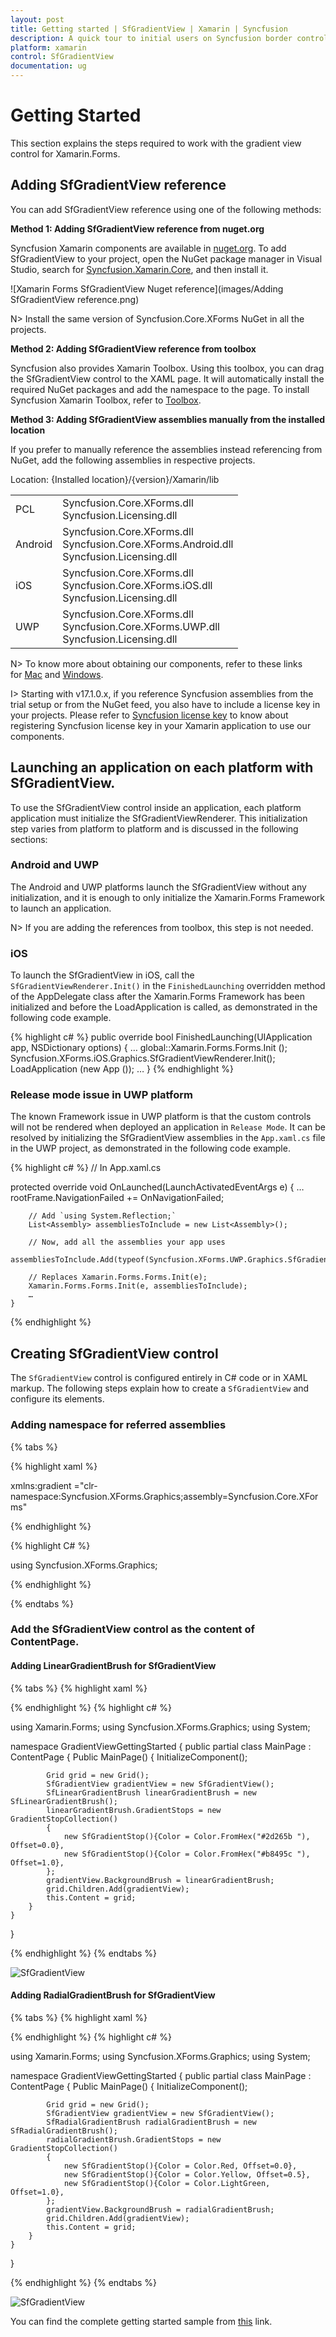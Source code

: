 ```yaml
---
layout: post
title: Getting started | SfGradientView | Xamarin | Syncfusion
description: A quick tour to initial users on Syncfusion border control for Xamarin.Forms platform.
platform: xamarin
control: SfGradientView
documentation: ug
---
```


# Getting Started

This section explains the steps required to work with the gradient view control for Xamarin.Forms.

## Adding SfGradientView reference

You can add SfGradientView reference using one of the following methods:

**Method 1: Adding SfGradientView reference from nuget.org**

Syncfusion Xamarin components are available in [nuget.org](https://www.nuget.org/). To add SfGradientView to your project, open the NuGet package manager in Visual Studio, search for [Syncfusion.Xamarin.Core](https://www.nuget.org/packages/Syncfusion.Xamarin.Core), and then install it.

![Xamarin Forms SfGradientView Nuget reference](images/Adding SfGradientView reference.png)

N> Install the same version of Syncfusion.Core.XForms NuGet in all the projects.

**Method 2: Adding SfGradientView reference from toolbox**

Syncfusion also provides Xamarin Toolbox. Using this toolbox, you can drag the SfGradientView control to the XAML page. It will automatically install the required NuGet packages and add the namespace to the page. To install Syncfusion Xamarin Toolbox, refer to [Toolbox](https://help.syncfusion.com/xamarin/utility#toolbox).

**Method 3: Adding SfGradientView assemblies manually from the installed location**

If you prefer to manually reference the assemblies instead referencing from NuGet, add the following assemblies in respective projects.

Location: {Installed location}/{version}/Xamarin/lib

<table>
<tr>
<td>PCL</td>
<td>Syncfusion.Core.XForms.dll<br/>Syncfusion.Licensing.dll<br/></td>
</tr>
<tr>
<td>Android</td>
<td>Syncfusion.Core.XForms.dll<br/>Syncfusion.Core.XForms.Android.dll<br/>Syncfusion.Licensing.dll<br/></td>
</tr>
<tr>
<td>iOS</td>
<td>Syncfusion.Core.XForms.dll<br/>Syncfusion.Core.XForms.iOS.dll<br/>Syncfusion.Licensing.dll<br/></td>
</tr>
<tr>
<td>UWP</td>
<td>Syncfusion.Core.XForms.dll<br/>Syncfusion.Core.XForms.UWP.dll<br/>Syncfusion.Licensing.dll<br/></td>
</tr>
</table>

N> To know more about obtaining our components, refer to these links for [Mac](https://help.syncfusion.com/xamarin/introduction/download-and-installation/mac/) and [Windows](https://help.syncfusion.com/xamarin/introduction/download-and-installation/windows/).

I> Starting with v17.1.0.x, if you reference Syncfusion assemblies from the trial setup or from the NuGet feed, you also have to include a license key in your projects. Please refer to [Syncfusion license key](https://help.syncfusion.com/common/essential-studio/licensing/license-key/) to know about registering Syncfusion license key in your Xamarin application to use our components.

## Launching an application on each platform with SfGradientView.

To use the SfGradientView control inside an application, each platform application must initialize the SfGradientViewRenderer. This initialization step varies from platform to platform and is discussed in the following sections:

### Android and UWP

The Android and UWP platforms launch the SfGradientView without any initialization, and it is enough to only initialize the Xamarin.Forms Framework to launch an application.

N> If you are adding the references from toolbox, this step is not needed.

### iOS

To launch the SfGradientView in iOS, call the `SfGradientViewRenderer.Init()` in the `FinishedLaunching` overridden method of the AppDelegate class after the Xamarin.Forms Framework has been initialized and before the LoadApplication is called, as demonstrated in the following code example.

{% highlight c# %}
public override bool FinishedLaunching(UIApplication app, NSDictionary options)
{
    …
    global::Xamarin.Forms.Forms.Init ();
    Syncfusion.XForms.iOS.Graphics.SfGradientViewRenderer.Init();
    LoadApplication (new App ());
    …
}
{% endhighlight %} 

### Release mode issue in UWP platform

The known Framework issue in UWP platform is that the custom controls will not be rendered when deployed an application in `Release Mode`. It can be resolved by initializing the SfGradientView assemblies in the `App.xaml.cs` file in the UWP project, as demonstrated in the following code example.

{% highlight c# %}
// In App.xaml.cs

protected override void OnLaunched(LaunchActivatedEventArgs e)
    {
        …
    	    rootFrame.NavigationFailed += OnNavigationFailed;
    
        // Add `using System.Reflection;`
        List<Assembly> assembliesToInclude = new List<Assembly>();
    
        // Now, add all the assemblies your app uses                 
        assembliesToInclude.Add(typeof(Syncfusion.XForms.UWP.Graphics.SfGradientViewRenderer).GetTypeInfo().Assembly);
		
        // Replaces Xamarin.Forms.Forms.Init(e);        
        Xamarin.Forms.Forms.Init(e, assembliesToInclude);	
        …     
    }

{% endhighlight %}

## Creating SfGradientView control

The `SfGradientView` control is configured entirely in C# code or in XAML markup. The following steps explain how to create a `SfGradientView` and configure its elements.

### Adding namespace for referred assemblies

{% tabs %} 

{% highlight xaml %} 

xmlns:gradient ="clr-namespace:Syncfusion.XForms.Graphics;assembly=Syncfusion.Core.XForms" 

{% endhighlight %}

{% highlight C# %} 

using Syncfusion.XForms.Graphics; 

{% endhighlight %}

{% endtabs %}

### Add the SfGradientView control as the content of ContentPage.

#### Adding LinearGradientBrush for SfGradientView

{% tabs %}
{% highlight xaml %}

<Grid>    
    <gradient:SfGradientView>
        <gradient:SfGradientView.BackgroundBrush>           
            <gradient:SfRadialGradientBrush>                
                <gradient:SfRadialGradientBrush.GradientStops>
                    <gradient:SfGradientStop Color="#2d265b" Offset="0.0" />
                    <gradient:SfGradientStop Color="#b8495c" Offset="1.0" />
                </gradient:SfRadialGradientBrush.GradientStops>                
            </gradient:SfRadialGradientBrush>            
        </gradient:SfGradientView.BackgroundBrush>
    </gradient:SfGradientView>  
</Grid>

{% endhighlight %}
{% highlight c# %}

using Xamarin.Forms;
using Syncfusion.XForms.Graphics;
using System;

namespace GradientViewGettingStarted
{
    public partial class MainPage : ContentPage
    { 
        Public MainPage()
        {
            InitializeComponent();

            Grid grid = new Grid();
            SfGradientView gradientView = new SfGradientView();
            SfLinearGradientBrush linearGradientBrush = new SfLinearGradientBrush();
            linearGradientBrush.GradientStops = new GradientStopCollection()
            {
                new SfGradientStop(){Color = Color.FromHex("#2d265b "), Offset=0.0},
                new SfGradientStop(){Color = Color.FromHex("#b8495c "), Offset=1.0},
            };
            gradientView.BackgroundBrush = linearGradientBrush;
            grid.Children.Add(gradientView);
            this.Content = grid;
        }
    }
}
 
{% endhighlight %}
{% endtabs %}

![SfGradientView](images/LinearGradientView.png)

#### Adding RadialGradientBrush for SfGradientView

{% tabs %}
{% highlight xaml %}

<Grid>    
    <gradient:SfGradientView>
        <gradient:SfGradientView.BackgroundBrush>           
            <gradient:SfRadialGradientBrush>                
                <gradient:SfRadialGradientBrush.GradientStops>
                    <gradient:SfGradientStop Color="Red" Offset="0.0" />
                    <gradient:SfGradientStop Color="Yellow" Offset="0.5" />
                    <gradient:SfGradientStop Color="LightGreen" Offset="1.0" />
                </gradient:SfRadialGradientBrush.GradientStops>                
            </gradient:SfRadialGradientBrush>            
        </gradient:SfGradientView.BackgroundBrush>
    </gradient:SfGradientView>  
</Grid>

{% endhighlight %}
{% highlight c# %}

using Xamarin.Forms;
using Syncfusion.XForms.Graphics;
using System;

namespace GradientViewGettingStarted
{
    public partial class MainPage : ContentPage
    { 
        Public MainPage()
        {
            InitializeComponent();

            Grid grid = new Grid();
            SfGradientView gradientView = new SfGradientView();
            SfRadialGradientBrush radialGradientBrush = new SfRadialGradientBrush();
            radialGradientBrush.GradientStops = new GradientStopCollection()
            {
                new SfGradientStop(){Color = Color.Red, Offset=0.0},
                new SfGradientStop(){Color = Color.Yellow, Offset=0.5},
                new SfGradientStop(){Color = Color.LightGreen, Offset=1.0},
            };
            gradientView.BackgroundBrush = radialGradientBrush;
            grid.Children.Add(gradientView);
            this.Content = grid;
        }
    }
}

 
{% endhighlight %}
{% endtabs %}

![SfGradientView](images/RadialGradient.jpg)

You can find the complete getting started sample from [this](https://github.com/SyncfusionExamples/GradientView_GettingStarted_Xamarin.Forms) link.